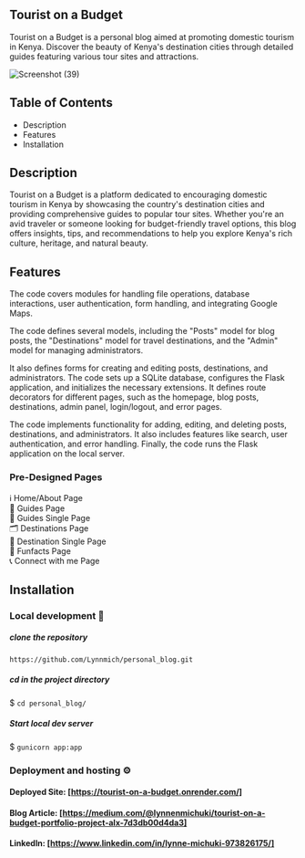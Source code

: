 ## Tourist on a Budget
Tourist on a Budget is a personal blog aimed at promoting domestic tourism in Kenya. Discover the beauty of Kenya's destination cities through detailed guides featuring various tour sites and attractions.


![Screenshot (39)](https://github.com/Lynnmich/personal_blog/assets/99338832/b4021b35-fa25-4b38-a845-0c7515a84a7a)





## Table of Contents
- Description
- Features
- Installation


## Description
 Tourist on a Budget is a platform dedicated to encouraging domestic tourism in Kenya by showcasing the country's destination cities and providing comprehensive guides to popular tour sites. Whether you're an avid traveler or someone looking for budget-friendly travel options, this blog offers insights, tips, and recommendations to help you explore Kenya's rich culture, heritage, and natural beauty.


## Features
The code covers modules for handling file operations, database interactions, user authentication, form handling, and integrating Google Maps.   

The code defines several models, including the "Posts" model for blog posts, the "Destinations" model for travel destinations, and the "Admin" model for managing administrators.   

It also defines forms for creating and editing posts, destinations, and administrators. The code sets up a SQLite database, configures the Flask application, and initializes the necessary extensions. It defines route decorators for different pages, such as the homepage, blog posts, destinations, admin panel, login/logout, and error pages.   

The code implements functionality for adding, editing, and deleting posts, destinations, and administrators. It also includes features like search, user authentication, and error handling. Finally, the code runs the Flask application on the local server.

### Pre-Designed Pages
ℹ️ Home/About Page  
📄 Guides Page  
📝 Guides Single Page  
🗂️ Destinations Page  
📄 Destination Single Page  
📝 Funfacts Page  
📞 Connect with me Page  

## Installation
### Local development 🔧
##### clone the repository
`https://github.com/Lynnmich/personal_blog.git`

##### cd in the project directory
$ `cd personal_blog/`

##### Start local dev server
$ `gunicorn app:app`

### Deployment and hosting ⚙️
#### Deployed Site: [https://tourist-on-a-budget.onrender.com/]
#### Blog Article: [https://medium.com/@lynnenmichuki/tourist-on-a-budget-portfolio-project-alx-7d3db00d4da3]
#### LinkedIn: [https://www.linkedin.com/in/lynne-michuki-973826175/]

